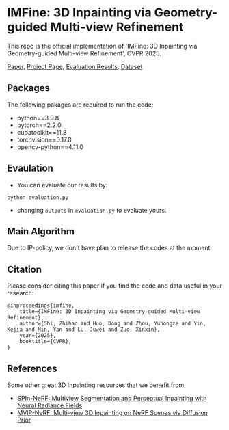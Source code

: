 # IMFine: 3D Inpainting via Geometry-guided Multi-view Refinement

This repo is the official implementation of 'IMFine: 3D Inpainting via Geometry-guided Multi-view Refinement', CVPR 2025.

[Paper](), [Project Page](https://xinxinzuo2353.github.io/imfine/), [Evaluation Results](), [Dataset]()

## Packages
The following pakages are required to run the code:
* python==3.9.8
* pytorch==2.2.0
* cudatoolkit==11.8
* torchvision==0.17.0
* opencv-python==4.11.0


## Evaulation
* You can evaluate our results by:
```
python evaluation.py
```

* changing `outputs` in `evaluation.py` to evaluate yours.

## Main Algorithm
Due to IP-policy, we don't have plan to release the codes at the moment.

## Citation
Please consider citing this paper if you find the code and data useful in your research:
```
@inproceedings{imfine,
    title={IMFine: 3D Inpainting via Geometry-guided Multi-view Refinement}, 
    author={Shi, Zhihao and Huo, Dong and Zhou, Yuhongze and Yin, Kejia and Min, Yan and Lu, Juwei and Zuo, Xinxin},
    year={2025},
    booktitle={CVPR},
}
```


## References
Some other great 3D Inpainting resources that we benefit from:
* [SPIn-NeRF: Multiview Segmentation and Perceptual Inpainting with Neural Radiance Fields](https://arxiv.org/abs/2211.12254)
* [MVIP-NeRF: Multi-view 3D Inpainting on NeRF Scenes via Diffusion Prior](https://arxiv.org/abs/2405.02859)